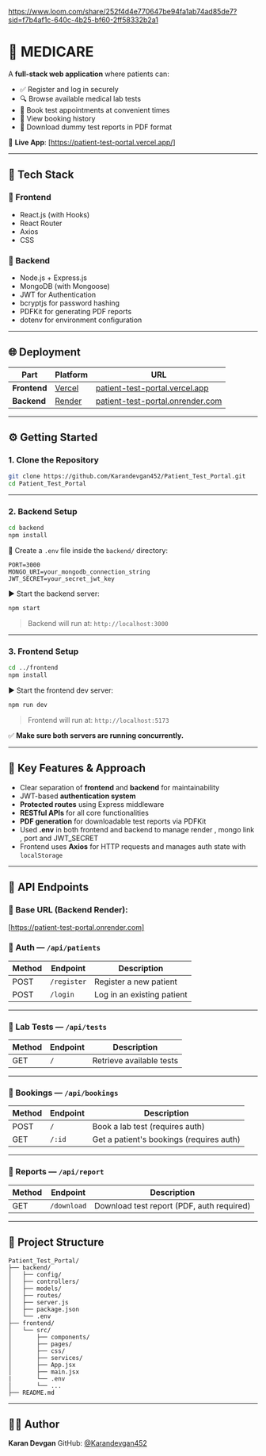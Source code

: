 https://www.loom.com/share/252f4d4e770647be94fa1ab74ad85de7?sid=f7b4af1c-640c-4b25-bf60-2ff58332b2a1
# 🧪 MEDICARE

A **full-stack web application** where patients can:

- ✅ Register and log in securely  
- 🔍 Browse available medical lab tests  
- 📅 Book test appointments at convenient times  
- 📂 View booking history  
- 📄 Download dummy test reports in PDF format  

🔗 **Live App**: [https://patient-test-portal.vercel.app/]

---

## 🧰 Tech Stack

### 🔹 Frontend
- React.js (with Hooks)
- React Router
- Axios
- CSS

### 🔹 Backend
- Node.js + Express.js
- MongoDB (with Mongoose)
- JWT for Authentication
- bcryptjs for password hashing
- PDFKit for generating PDF reports
- dotenv for environment configuration

---

## 🌐 Deployment

| Part      | Platform | URL |
|-----------|----------|-----|
| **Frontend** | [Vercel](https://vercel.com/) | [patient-test-portal.vercel.app](https://patient-test-portal.vercel.app) |
| **Backend**  | [Render](https://render.com/) | [patient-test-portal.onrender.com](https://patient-test-portal.onrender.com) |

---

## ⚙️ Getting Started

### 1. Clone the Repository

```bash
git clone https://github.com/Karandevgan452/Patient_Test_Portal.git
cd Patient_Test_Portal
````

---

### 2. Backend Setup

```bash
cd backend
npm install
```

🔐 Create a `.env` file inside the `backend/` directory:

```env
PORT=3000
MONGO_URI=your_mongodb_connection_string
JWT_SECRET=your_secret_jwt_key
```

▶️ Start the backend server:

```bash
npm start
```

> Backend will run at: `http://localhost:3000`

---

### 3. Frontend Setup

```bash
cd ../frontend
npm install
```

▶️ Start the frontend dev server:

```bash
npm run dev
```

> Frontend will run at: `http://localhost:5173`

✅ **Make sure both servers are running concurrently.**

---

## 🧠 Key Features & Approach

* Clear separation of **frontend** and **backend** for maintainability
* JWT-based **authentication system**
* **Protected routes** using Express middleware
* **RESTful APIs** for all core functionalities
* **PDF generation** for downloadable test reports via PDFKit
* Used **.env** in both frontend and backend to manage render , mongo link , port and JWT_SECRET
* Frontend uses **Axios** for HTTP requests and manages auth state with `localStorage`

---

## 📮 API Endpoints

### 🔗 Base URL (Backend Render):

[https://patient-test-portal.onrender.com]

### 🔐 Auth — `/api/patients`

| Method | Endpoint    | Description                |
| ------ | ----------- | -------------------------- |
| POST   | `/register` | Register a new patient     |
| POST   | `/login`    | Log in an existing patient |

---

### 🧪 Lab Tests — `/api/tests`

| Method | Endpoint | Description              |
| ------ | -------- | ------------------------ |
| GET    | `/`      | Retrieve available tests |

---

### 📅 Bookings — `/api/bookings`

| Method | Endpoint | Description                              |
| ------ | -------- | ---------------------------------------- |
| POST   | `/`      | Book a lab test (requires auth)          |
| GET    | `/:id`   | Get a patient's bookings (requires auth) |

---

### 📄 Reports — `/api/report`

| Method | Endpoint    | Description                               |
| ------ | ----------- | ----------------------------------------- |
| GET    | `/download` | Download test report (PDF, auth required) |

---

## 📁 Project Structure

```
Patient_Test_Portal/
├── backend/
│   ├── config/
│   ├── controllers/
│   ├── models/
│   ├── routes/
│   ├── server.js
│   ├── package.json
│   └── .env
├── frontend/
│   └── src/
│       ├── components/
│       ├── pages/
│       ├── css/
│       ├── services/
│       ├── App.jsx
│       ├── main.jsx
|       └── .env
│       └── ...
├── README.md
```

---

## 👨‍💻 Author

**Karan Devgan**
GitHub: [@Karandevgan452](https://github.com/Karandevgan452)

